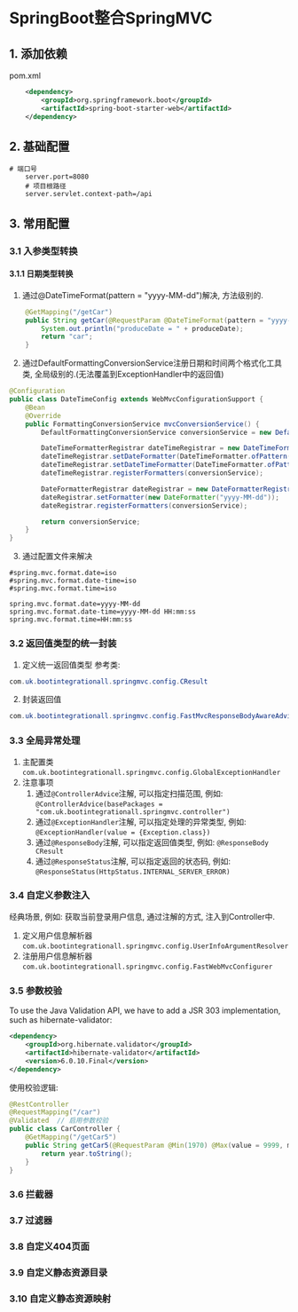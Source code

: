 # SpringBoot整合SpringMVC
## 1. 添加依赖
pom.xml
```xml
    <dependency>
        <groupId>org.springframework.boot</groupId>
        <artifactId>spring-boot-starter-web</artifactId>
    </dependency>
```
## 2. 基础配置
```properties
# 端口号
    server.port=8080
    # 项目根路径
    server.servlet.context-path=/api
```
## 3. 常用配置
### 3.1 入参类型转换
#### 3.1.1 日期类型转换
1. 通过@DateTimeFormat(pattern = "yyyy-MM-dd")解决, 方法级别的.
```java
    @GetMapping("/getCar")
    public String getCar(@RequestParam @DateTimeFormat(pattern = "yyyy-MM-dd") LocalDate produceDate) {
        System.out.println("produceDate = " + produceDate);
        return "car";
    }
```
2. 通过DefaultFormattingConversionService注册日期和时间两个格式化工具类, 全局级别的.(无法覆盖到ExceptionHandler中的返回值)
```java
@Configuration
public class DateTimeConfig extends WebMvcConfigurationSupport {
    @Bean
    @Override
    public FormattingConversionService mvcConversionService() {
        DefaultFormattingConversionService conversionService = new DefaultFormattingConversionService(false);

        DateTimeFormatterRegistrar dateTimeRegistrar = new DateTimeFormatterRegistrar();
        dateTimeRegistrar.setDateFormatter(DateTimeFormatter.ofPattern("yyyy-MM-dd"));
        dateTimeRegistrar.setDateTimeFormatter(DateTimeFormatter.ofPattern("yyyy-MM-dd HH:mm:ss"));
        dateTimeRegistrar.registerFormatters(conversionService);

        DateFormatterRegistrar dateRegistrar = new DateFormatterRegistrar();
        dateRegistrar.setFormatter(new DateFormatter("yyyy-MM-dd"));
        dateRegistrar.registerFormatters(conversionService);

        return conversionService;
    }
}
```
3. 通过配置文件来解决
```properties
#spring.mvc.format.date=iso
#spring.mvc.format.date-time=iso
#spring.mvc.format.time=iso

spring.mvc.format.date=yyyy-MM-dd
spring.mvc.format.date-time=yyyy-MM-dd HH:mm:ss
spring.mvc.format.time=HH:mm:ss
```
### 3.2 返回值类型的统一封装
1. 定义统一返回值类型
参考类: 
```java
com.uk.bootintegrationall.springmvc.config.CResult
```
2. 封装返回值
```java
com.uk.bootintegrationall.springmvc.config.FastMvcResponseBodyAwareAdvice
```
### 3.3 全局异常处理
1. 主配置类
    `com.uk.bootintegrationall.springmvc.config.GlobalExceptionHandler`
2. 注意事项
    1. 通过`@ControllerAdvice`注解, 可以指定扫描范围, 例如: `@ControllerAdvice(basePackages = "com.uk.bootintegrationall.springmvc.controller")`
    2. 通过`@ExceptionHandler`注解, 可以指定处理的异常类型, 例如: `@ExceptionHandler(value = {Exception.class})`
    3. 通过`@ResponseBody`注解, 可以指定返回值类型, 例如: `@ResponseBody CResult`
    4. 通过`@ResponseStatus`注解, 可以指定返回的状态码, 例如: `@ResponseStatus(HttpStatus.INTERNAL_SERVER_ERROR)`
### 3.4 自定义参数注入
经典场景, 例如: 获取当前登录用户信息, 通过注解的方式, 注入到Controller中.
1. 定义用户信息解析器
   `com.uk.bootintegrationall.springmvc.config.UserInfoArgumentResolver`
2. 注册用户信息解析器
   `com.uk.bootintegrationall.springmvc.config.FastWebMvcConfigurer`
### 3.5 参数校验
To use the Java Validation API, we have to add a JSR 303 implementation, such as hibernate-validator:
```xml
<dependency>
    <groupId>org.hibernate.validator</groupId>
    <artifactId>hibernate-validator</artifactId>
    <version>6.0.10.Final</version>
</dependency>
```
使用校验逻辑: 
```java
@RestController
@RequestMapping("/car")
@Validated  // 启用参数校验
public class CarController {
    @GetMapping("/getCar5")
    public String getCar5(@RequestParam @Min(1970) @Max(value = 9999, message = "年份信息不合法") Integer year) {
        return year.toString();
    }
}
```
### 3.6 拦截器
### 3.7 过滤器
### 3.8 自定义404页面
### 3.9 自定义静态资源目录
### 3.10 自定义静态资源映射